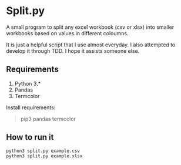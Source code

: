 # Split.py
A small program to split any excel workbook (csv or xlsx) into smaller workbooks based on values in different coloumns.

It is just a helpful script that I use almost everyday. I also attempted to develop it through TDD. I hope it assists someone else.

## Requirements
1. Python 3.\*
2. Pandas 
3. Termcolor

Install requirements:
> pip3 pandas termcolor

## How to run it
```
python3 split.py example.csv
python3 split.py example.xlsx
```

